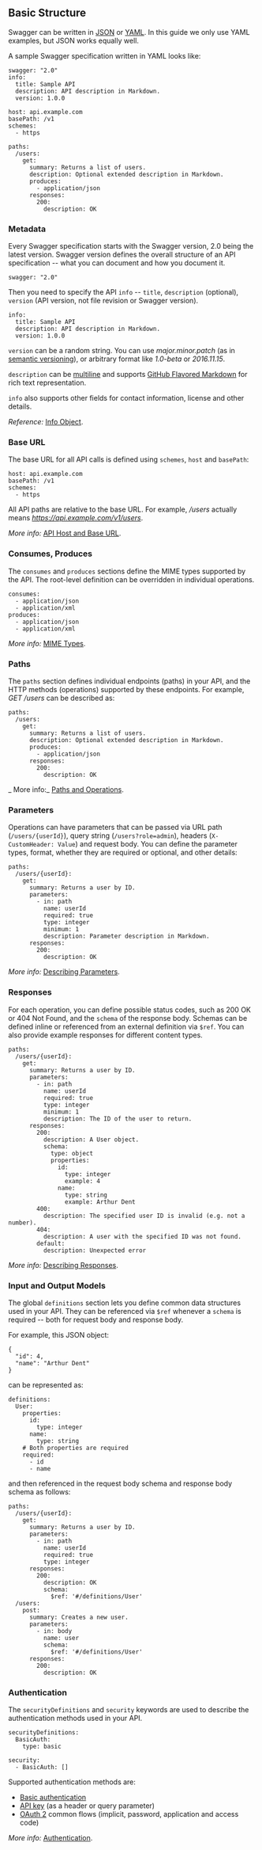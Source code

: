 ## Basic Structure

Swagger can be written in [JSON](https://en.wikipedia.org/wiki/JSON) or [YAML](https://en.wikipedia.org/wiki/YAML). In this guide we only use YAML examples, but JSON works equally well.

A sample Swagger specification written in YAML looks like:

```
swagger: "2.0"
info:
  title: Sample API
  description: API description in Markdown.
  version: 1.0.0
 
host: api.example.com
basePath: /v1
schemes:
  - https

paths:
  /users:
    get:
      summary: Returns a list of users.
      description: Optional extended description in Markdown.
      produces:
        - application/json
      responses:
        200:
          description: OK
```

### Metadata

Every Swagger specification starts with the Swagger version, 2.0 being the latest version. Swagger version defines the overall structure of an API specification -- what you can document and how you document it.

```
swagger: "2.0"
```

Then you need to specify the API `info` -- `title`, `description` (optional), `version` (API version, not file revision or Swagger version).

```
info:
  title: Sample API
  description: API description in Markdown.
  version: 1.0.0
```

`version` can be a random string. You can use *major.minor.patch* (as in [semantic versioning](http://semver.org/)), or arbitrary format like *1.0-beta* or *2016.11.15*.

`description` can be [multiline](http://stackoverflow.com/a/21699210) and supports [GitHub Flavored Markdown](https://guides.github.com/features/mastering-markdown/) for rich text representation.

`info` also supports other fields for contact information, license and other details.

_Reference:_ [Info Object](https://github.com/OAI/OpenAPI-Specification/blob/master/versions/2.0.md#infoObject).

### Base URL

The base URL for all API calls is defined using `schemes`, `host` and `basePath`:

```
host: api.example.com
basePath: /v1
schemes:
  - https
```

All API paths are relative to the base URL. For example, */users* actually means *https://api.example.com/v1/users*.

_More info:_ [API Host and Base URL](api-host-and-base-path.md).

### Consumes, Produces

The `consumes` and `produces` sections define the MIME types supported by the API. The root-level definition can be overridden in individual operations. 

```
consumes:
  - application/json
  - application/xml
produces:
  - application/json
  - application/xml
```

_More info:_ [MIME Types](mime-types.md).

### Paths

The `paths` section defines individual endpoints (paths) in your API, and the HTTP methods (operations) supported by these endpoints. For example, *GET /users* can be described as:

```
paths:
  /users:
    get:
      summary: Returns a list of users.
      description: Optional extended description in Markdown.
      produces:
        - application/json
      responses:
        200:
          description: OK
```

_ More info:_ [Paths and Operations](paths-and-operations.md).

### Parameters

Operations can have parameters that can be passed via URL path (`/users/{userId}`), query string (`/users?role=admin`), headers (`X-CustomHeader: Value`) and request body. You can define the parameter types, format, whether they are required or optional, and other details:

```
paths:
  /users/{userId}:
    get:
      summary: Returns a user by ID.
      parameters:
        - in: path
          name: userId
          required: true
          type: integer
          minimum: 1
          description: Parameter description in Markdown.
      responses:
        200:
          description: OK
```

_More info:_ [Describing Parameters](parameters.md).

### Responses

For each operation, you can define possible status codes, such as 200 OK or 404 Not Found, and the `schema` of the response body. Schemas can be defined inline or referenced from an external definition via `$ref`. You can also provide example responses for different content types.

```
paths:
  /users/{userId}:
    get:
      summary: Returns a user by ID.
      parameters:
        - in: path
          name: userId
          required: true
          type: integer
          minimum: 1
          description: The ID of the user to return.
      responses:
        200:
          description: A User object.
          schema:
            type: object
            properties:
              id:
                type: integer
                example: 4
              name:
                type: string
                example: Arthur Dent
        400:
          description: The specified user ID is invalid (e.g. not a number).
        404:
          description: A user with the specified ID was not found.
        default:
          description: Unexpected error
```

_More info:_ [Describing Responses](responses.md).

### Input and Output Models

The global `definitions` section lets you define common data structures used in your API. They can be referenced via `$ref` whenever a `schema` is required -- both for request body and response body.

For example, this JSON object:

```
{
  "id": 4,
  "name": "Arthur Dent"
}
```

can be represented as:

```
definitions:
  User:
    properties:
      id:
        type: integer
      name:
        type: string
    # Both properties are required
    required:  
      - id
      - name
```

and then referenced in the request body schema and response body schema as follows:

```
paths:
  /users/{userId}:
    get:
      summary: Returns a user by ID.
      parameters:
        - in: path
          name: userId
          required: true
          type: integer
      responses:
        200:
          description: OK
          schema:
            $ref: '#/definitions/User'
  /users:
    post:
      summary: Creates a new user.
      parameters:
        - in: body
          name: user
          schema:
            $ref: '#/definitions/User'
      responses:
        200:
          description: OK
```

<!-- _More info:_ [Data Models](TODO). -->

### Authentication

The `securityDefinitions` and `security` keywords are used to describe the authentication methods used in your API.

```
securityDefinitions:
  BasicAuth:
    type: basic

security:
  - BasicAuth: []
```

Supported authentication methods are:

* [Basic authentication](authentication/basic-authentication.md)
* [API key](authentication/api-keys.md) (as a header or query parameter)
* [OAuth 2](authentication/oauth2.md) common flows (implicit, password, application and access code)

_More info:_ [Authentication](authentication/index.md).